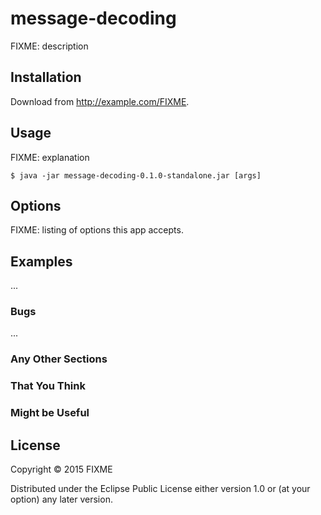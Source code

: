 # message-decoding

FIXME: description

## Installation

Download from http://example.com/FIXME.

## Usage

FIXME: explanation

    $ java -jar message-decoding-0.1.0-standalone.jar [args]

## Options

FIXME: listing of options this app accepts.

## Examples

...

### Bugs

...

### Any Other Sections
### That You Think
### Might be Useful

## License

Copyright © 2015 FIXME

Distributed under the Eclipse Public License either version 1.0 or (at
your option) any later version.
